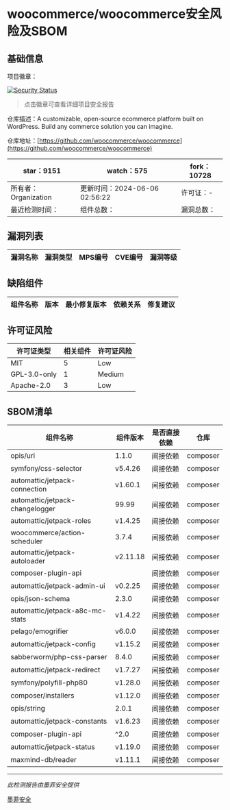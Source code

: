 # woocommerce/woocommerce安全风险及SBOM

## 基础信息

项目徽章：

[![Security Status](https://www.murphysec.com/platform3/v31/badge/1798429971056009216.svg)](https://www.murphysec.com/console/report/1694416112174133248/1798429971056009216)

> 点击徽章可查看详细项目安全报告

仓库描述：A customizable, open-source ecommerce platform built on WordPress. Build any commerce solution you can imagine.

仓库地址：[https://github.com/woocommerce/woocommerce](https://github.com/woocommerce/woocommerce)

| star：9151 | watch：575 | fork：10728 |
| ----------- | -------------- | ------------ |
| 所有者：Organization | 更新时间：2024-06-06 02:56:22 | 许可证：- |
| 最近检测时间： | 组件总数： | 漏洞总数： |




## 漏洞列表

| 漏洞名称 | 漏洞类型 | MPS编号 | CVE编号 | 漏洞等级 |
| ------- | ------ | ------- | ------ | ----- |





## 缺陷组件

| 组件名称 | 版本 | 最小修复版本 | 依赖关系 | 修复建议 |
| -------- | ---- | ------------ | -------- | -------- |





## 许可证风险

| 许可证类型 | 相关组件 | 许可证风险 |
| ---------- | -------- | ---------- |
|MIT|5|Low|
|GPL-3.0-only|1|Medium|
|Apache-2.0|3|Low|




## SBOM清单

| 组件名称 | 组件版本 | 是否直接依赖 | 仓库 |
| -------- | -------- | ------------ | ---- |
|opis/uri|1.1.0|间接依赖|composer|
|symfony/css-selector|v5.4.26|间接依赖|composer|
|automattic/jetpack-connection|v1.60.1|间接依赖|composer|
|automattic/jetpack-changelogger|99.99|间接依赖|composer|
|automattic/jetpack-roles|v1.4.25|间接依赖|composer|
|woocommerce/action-scheduler|3.7.4|间接依赖|composer|
|automattic/jetpack-autoloader|v2.11.18|间接依赖|composer|
|composer-plugin-api||间接依赖|composer|
|automattic/jetpack-admin-ui|v0.2.25|间接依赖|composer|
|opis/json-schema|2.3.0|间接依赖|composer|
|automattic/jetpack-a8c-mc-stats|v1.4.22|间接依赖|composer|
|pelago/emogrifier|v6.0.0|间接依赖|composer|
|automattic/jetpack-config|v1.15.2|间接依赖|composer|
|sabberworm/php-css-parser|8.4.0|间接依赖|composer|
|automattic/jetpack-redirect|v1.7.27|间接依赖|composer|
|symfony/polyfill-php80|v1.28.0|间接依赖|composer|
|composer/installers|v1.12.0|间接依赖|composer|
|opis/string|2.0.1|间接依赖|composer|
|automattic/jetpack-constants|v1.6.23|间接依赖|composer|
|composer-plugin-api|^2.0|间接依赖|composer|
|automattic/jetpack-status|v1.19.0|间接依赖|composer|
|maxmind-db/reader|v1.11.1|间接依赖|composer|


------

*此检测报告由墨菲安全提供*

[墨菲安全](www.murphysec.com)